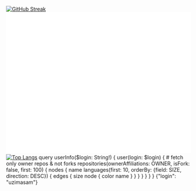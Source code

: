 [![GitHub Streak](https://github-readme-streak-stats.herokuapp.com?user=uzimasam&theme=tokyonight&date_format=j%20M%5B%20Y%5D&stroke=DD50B5&fire=DD2727&currStreakNum=2DDD76)](https://git.io/streak-stats)
![Metrics](/github-metrics.svg)
[![Top Langs](https://github-readme-stats.vercel.app/api/top-langs/?username=uzimasam&theme=tokyonight)](https://github.com/anuraghazra/github-readme-stats)
query userInfo($login: String!) {
  user(login: $login) {
    # fetch only owner repos & not forks
    repositories(ownerAffiliations: OWNER, isFork: false, first: 100) {
      nodes {
        name
        languages(first: 10, orderBy: {field: SIZE, direction: DESC}) {
          edges {
            size
            node {
              color
              name
            }
          }
        }
      }
    }
  }
}
{"login": "uzimasam"}
